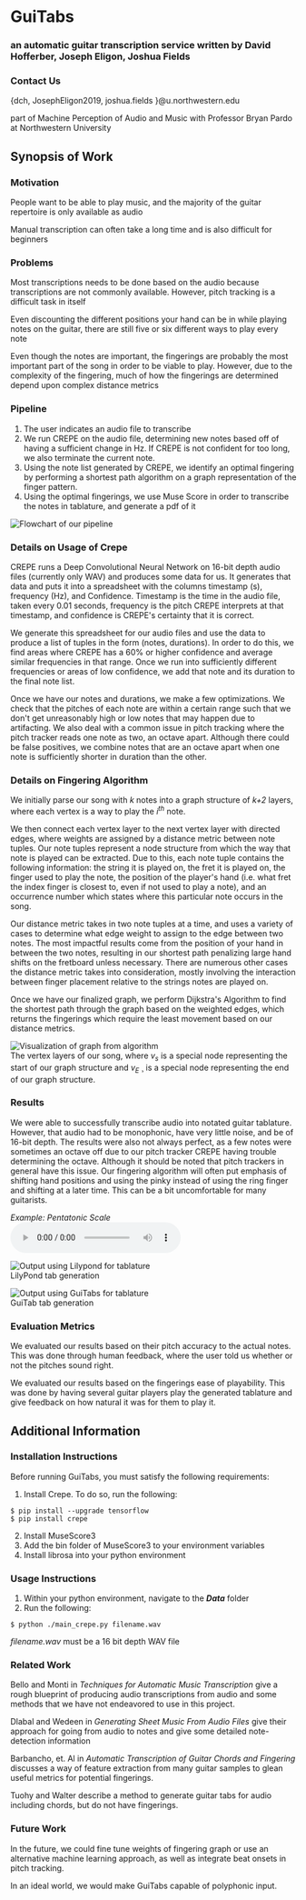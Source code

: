 # GuiTabs
### an automatic guitar transcription service written by David Hofferber, Joseph Eligon, Joshua Fields

### Contact Us  
{dch, JosephEligon2019, joshua.fields }@u.northwestern.edu

part of Machine Perception of Audio and Music with Professor Bryan Pardo at Northwestern University

## Synopsis of Work

### Motivation
People want to be able to play music, and the majority of the guitar repertoire is only available as audio

Manual transcription can often take a long time and is also difficult for beginners

### Problems
Most transcriptions needs to be done based on the audio because transcriptions are not commonly available. However, pitch tracking is a difficult task in itself

Even discounting the different positions your hand can be in while playing notes on the guitar, there are still five or six different ways to play every note

Even though the notes are important, the fingerings are probably the most important part of the song in order to be viable to play. However, due to the complexity of the fingering, much of how the fingerings are determined depend upon complex distance metrics

### Pipeline
1. The user indicates an audio file to transcribe
2. We run CREPE on the audio file, determining new notes based off of having a sufficient change in Hz. If CREPE is not confident for too long, we also terminate the current note.
3. Using the note list generated by CREPE, we identify an optimal fingering by performing a shortest path algorithm on a graph representation of the finger pattern.
4. Using the optimal fingerings, we use Muse Score in order to transcribe the notes in tablature, and generate a pdf of it

![Flowchart of our pipeline](https://raw.githubusercontent.com/guitabwebsite/guitabwebsite.github.io/master/images/pipeline.png)  


### Details on Usage of Crepe

CREPE runs a Deep Convolutional Neural Network on 16-bit depth audio files (currently only WAV) and produces some data for us. It generates that data and puts it into a spreadsheet with the columns timestamp (s), frequency (Hz), and Confidence. Timestamp is the time in the audio file, taken every 0.01 seconds, frequency is the pitch CREPE interprets at that timestamp, and confidence is CREPE's certainty that it is correct.

We generate this spreadsheet for our audio files and use the data to produce a list of tuples in the form (notes, durations). In order to do this, we find areas where CREPE has a 60% or higher confidence and average similar frequencies in that range. Once we run into sufficiently different frequencies or areas of low confidence, we add that note and its duration to the final note list. 

Once we have our notes and durations, we make a few optimizations. We check that the pitches of each note are within a certain range such that we don't get unreasonably high or low notes that may happen due to artifacting. We also deal with a common issue in pitch tracking where the pitch tracker reads one note as two, an octave apart. Although there could be false positives, we combine notes that are an octave apart when one note is sufficiently shorter in duration than the other.

### Details on Fingering Algorithm

We initially parse our song with _k_ notes into a graph structure of _k+2_ layers, where each vertex is a way to play the _i<sup>th</sup>_ note.

We then connect each vertex layer to the next vertex layer with directed edges, where weights are assigned by a distance metric between note tuples. Our note tuples represent a node structure from which the way that note is played can be extracted. Due to this, each note tuple contains the following information: the string it is played on, the fret it is played on, the finger used to play the note, the position of the player's hand (i.e. what fret the index finger is closest to, even if not used to play a note), and an occurrence number which states where this particular note occurs in the song.

Our distance metric takes in two note tuples at a time, and uses a variety of cases to determine what edge weight to assign to the edge between two notes. The most impactful results come from the position of your hand in between the two notes, resulting in our shortest path penalizing large hand shifts on the fretboard unless necessary. There are numerous other cases the distance metric takes into consideration, mostly involving the interaction between finger placement relative to the strings notes are played on.

Once we have our finalized graph, we perform Dijkstra's Algorithm to find the shortest path through the graph based on the weighted edges, which returns the fingerings which require the least movement based on our distance metrics.

![Visualization of graph from algorithm](https://raw.githubusercontent.com/guitabwebsite/guitabwebsite.github.io/master/images/algorithmgraph.png)  
The vertex layers of our song, where _v<sub>s</sub>_ is a special node representing the start of our graph structure and _v<sub>E</sub>_ ¸ is a special node representing the end of our graph structure.


### Results
We were able to successfully transcribe audio into notated guitar tablature. However, that audio had to be monophonic, have very little noise, and be of 16-bit depth. The results were also not always perfect, as a few notes were sometimes an octave off due to our pitch tracker CREPE having trouble determining the octave. Although it should be noted that pitch trackers in general have this issue. Our fingering algorithm will often put emphasis of shifting hand positions and using the pinky instead of using the ring finger and shifting at a later time. This can be a bit uncomfortable for many guitarists.

_Example: Pentatonic Scale_  
<audio src="audio/trainedPent.wav" controls preload></audio>

![Output using Lilypond for tablature](https://raw.githubusercontent.com/guitabwebsite/guitabwebsite.github.io/master/images/lilyTab.png)  
LilyPond tab generation

![Output using GuiTabs for tablature](https://raw.githubusercontent.com/guitabwebsite/guitabwebsite.github.io/master/images/GuiTab.png)  
GuiTab tab generation

### Evaluation Metrics
We evaluated our results based on their pitch accuracy to the actual notes. This was done through human feedback, where the user told us whether or not the pitches sound right.

We evaluated our results based on the fingerings ease of playability. This was done by having several guitar players play the generated tablature and give feedback on how natural it was for them to play it.

## Additional Information

### Installation Instructions
Before running GuiTabs, you must satisfy the following requirements:

1. Install Crepe. To do so, run the following:
```
$ pip install --upgrade tensorflow 
$ pip install crepe
```
2. Install MuseScore3
3. Add the bin folder of MuseScore3 to your environment variables
4. Install librosa into your python environment

### Usage Instructions
1. Within your python environment, navigate to the ***Data*** folder
2. Run the following:
```
$ python ./main_crepe.py filename.wav
```
_filename.wav_ must be a 16 bit depth WAV file


### Related Work
Bello and Monti in _Techniques for Automatic Music Transcription_ give a rough blueprint of producing audio transcriptions from audio and some methods that we have not endeavored to use in this project.

Dlabal and Wedeen in _Generating Sheet Music From Audio Files_ give their approach for going from audio to notes and give some detailed note-detection information

Barbancho, et. Al in _Automatic Transcription of Guitar Chords and Fingering_ discusses a way of feature extraction from many guitar samples to glean useful metrics for potential fingerings.

Tuohy and Walter describe a method to generate guitar tabs for audio including chords, but do not have fingerings.

### Future Work
In the future, we could fine tune weights of fingering graph or use an alternative machine learning approach, as well as integrate beat onsets in pitch tracking.

In an ideal world, we would make GuiTabs capable of polyphonic input.





